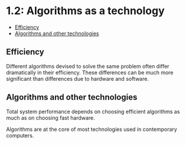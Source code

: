 # 1.2: Algorithms as a technology
- [Efficiency](#Efficiency)
- [Algorithms and other technologies](#Algorithms-and-other-technologies)

## Efficiency

Different algorithms devised to solve the same problem often differ dramatically in their efficiency. These differences can be much more significant than differences due to hardware and software.

## Algorithms and other technologies

Total system performance depends on choosing efficient algorithms as much as on choosing fast hardware.

Algorithms are at the core of most technologies used in contemporary computers.